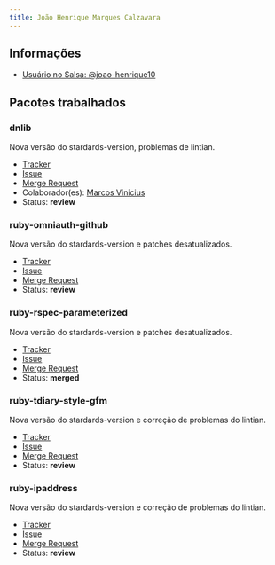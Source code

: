 ```yaml
---
title: João Henrique Marques Calzavara
---
```


## Informações

- [Usuário no Salsa: @joao-henrique10](https://salsa.debian.org/joao-henrique10)

## Pacotes trabalhados

### dnlib

Nova versão do stardards-version, problemas de lintian.

- [Tracker](https://tracker.debian.org/pkg/dnlib)
- [Issue](https://salsa.debian.org/debian-brasilia-team/docs/-/issues/63)
- [Merge Request](https://salsa.debian.org/pkg-security-team/dnlib/-/merge_requests/1)
- Colaborador(es): [Marcos Vinicius](https://salsa.debian.org/Marcos574)
- Status: **review**

### ruby-omniauth-github

Nova versão do stardards-version e patches desatualizados.

- [Tracker](https://tracker.debian.org/pkg/ruby-omniauth-github)
- [Issue](https://salsa.debian.org/debian-brasilia-team/docs/-/issues/99)
- [Merge Request](https://salsa.debian.org/ruby-team/ruby-omniauth-github/-/merge_requests/1)
- Status: **review**

### ruby-rspec-parameterized

Nova versão do stardards-version e patches desatualizados.

- [Tracker](https://tracker.debian.org/pkg/tdiary-style-gfm)
- [Issue](https://salsa.debian.org/debian-brasilia-team/docs/-/issues/112)
- [Merge Request](https://salsa.debian.org/ruby-team/ruby-rspec-parameterized/-/merge_requests/1)
- Status: **merged**

### ruby-tdiary-style-gfm

Nova versão do stardards-version e correção de problemas do lintian.

- [Tracker](https://tracker.debian.org/pkg/ruby-rspec-parameterized)
- [Issue](https://salsa.debian.org/debian-brasilia-team/docs/-/issues/100)
- [Merge Request](https://salsa.debian.org/ruby-team/tdiary-style-gfm/-/merge_requests/1)
- Status: **review**

### ruby-ipaddress

Nova versão do stardards-version e correção de problemas do lintian.

- [Tracker](https://tracker.debian.org/pkg/ruby-ipaddress)
- [Issue](https://salsa.debian.org/debian-brasilia-team/docs/-/issues/128)
- [Merge Request](https://salsa.debian.org/ruby-team/tdiary-style-gfm/-/merge_requests/1](https://salsa.debian.org/ruby-team/ruby-ipaddress/-/merge_requests/1)https://salsa.debian.org/ruby-team/ruby-ipaddress/-/merge_requests/1)
- Status: **review**
